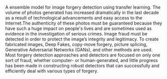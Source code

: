 A ensemble model for image forgery detection using transfer learning.
The volume of photos generated has increased dramatically in the last decade as a result of technological advancements and easy access to the Internet.The authenticity of these photos must be guaranteed because they have such a huge impact on people's lives and are sometimes used as evidence in the investigation of serious crimes. Image fraud must be detected in order to protect the image’s integrity and legitimacy. To create fabricated images, Deep Fakes, copy-move forgery, picture splicing, Generative Adversarial Networks (GANs), and other methods are used. Most forgery detection approaches and detectors are focused on only one sort of fraud, whether computer- or human-generated, and little progress has been made in constructing robust detectors that can successfully and efficiently deal with various types of forgery. 

